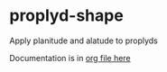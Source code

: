# proplyd-shape
Apply planitude and alatude to proplyds

Documentation is in [org file here](doc/proplyd-shape.org)
